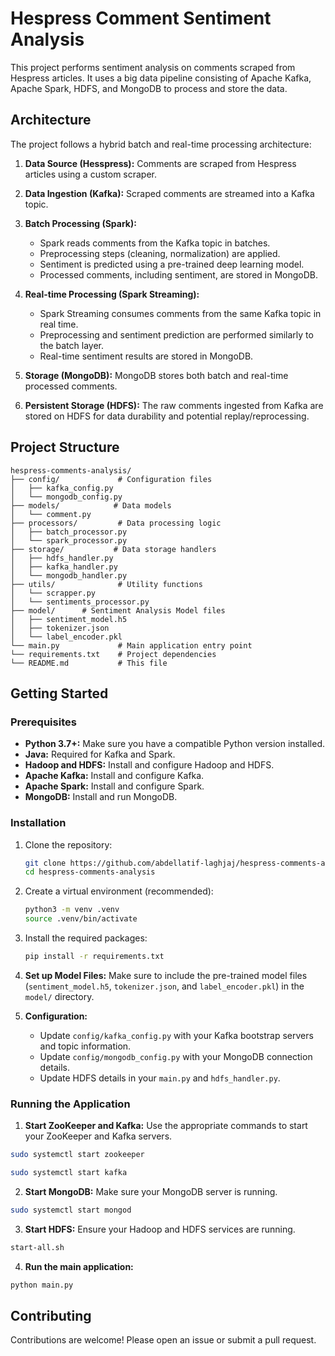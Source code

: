 # Hespress Comment Sentiment Analysis

This project performs sentiment analysis on comments scraped from Hespress articles. It uses a big data pipeline
consisting of Apache Kafka, Apache Spark, HDFS, and MongoDB to process and store the data.

## Architecture

The project follows a hybrid batch and real-time processing architecture:

1. **Data Source (Hesspress):** Comments are scraped from Hespress articles using a custom scraper.

2. **Data Ingestion (Kafka):** Scraped comments are streamed into a Kafka topic.

3. **Batch Processing (Spark):**
    - Spark reads comments from the Kafka topic in batches.
    - Preprocessing steps (cleaning, normalization) are applied.
    - Sentiment is predicted using a pre-trained deep learning model.
    - Processed comments, including sentiment, are stored in MongoDB.

4. **Real-time Processing (Spark Streaming):**
    - Spark Streaming consumes comments from the same Kafka topic in real time.
    - Preprocessing and sentiment prediction are performed similarly to the batch layer.
    - Real-time sentiment results are stored in MongoDB.

5. **Storage (MongoDB):** MongoDB stores both batch and real-time processed comments.

6. **Persistent Storage (HDFS):** The raw comments ingested from Kafka are stored on HDFS for data durability and
   potential replay/reprocessing.

## Project Structure

```
hespress-comments-analysis/
├── config/             # Configuration files
│   ├── kafka_config.py
│   └── mongodb_config.py
├── models/            # Data models
│   └── comment.py
├── processors/         # Data processing logic
│   ├── batch_processor.py
│   └── spark_processor.py
├── storage/           # Data storage handlers
│   ├── hdfs_handler.py
│   ├── kafka_handler.py
│   └── mongodb_handler.py
├── utils/              # Utility functions
│   └── scrapper.py
│   └── sentiments_processor.py
├── model/      # Sentiment Analysis Model files
│   ├── sentiment_model.h5
│   ├── tokenizer.json
│   └── label_encoder.pkl
└── main.py             # Main application entry point
└── requirements.txt    # Project dependencies
└── README.md           # This file
```

## Getting Started

### Prerequisites

* **Python 3.7+:** Make sure you have a compatible Python version installed.
* **Java:** Required for Kafka and Spark.
* **Hadoop and HDFS:** Install and configure Hadoop and HDFS.
* **Apache Kafka:** Install and configure Kafka.
* **Apache Spark:** Install and configure Spark.
* **MongoDB:** Install and run MongoDB.

### Installation

1. Clone the repository:
   ```bash
   git clone https://github.com/abdellatif-laghjaj/hespress-comments-analysis.git
   cd hespress-comments-analysis
   ```

2. Create a virtual environment (recommended):
   ```bash
   python3 -m venv .venv
   source .venv/bin/activate
   ```

3. Install the required packages:
   ```bash
   pip install -r requirements.txt
   ```

4. **Set up Model Files:** Make sure to include the pre-trained model files (`sentiment_model.h5`, `tokenizer.json`, and
   `label_encoder.pkl`) in the `model/` directory.

5. **Configuration:**
    - Update `config/kafka_config.py` with your Kafka bootstrap servers and topic information.
    - Update `config/mongodb_config.py` with your MongoDB connection details.
    - Update HDFS details in your `main.py` and `hdfs_handler.py`.

### Running the Application

1. **Start ZooKeeper and Kafka:** Use the appropriate commands to start your ZooKeeper and Kafka servers.

```bash
sudo systemctl start zookeeper
```

```bash
sudo systemctl start kafka
```

2. **Start MongoDB:** Make sure your MongoDB server is running.

```bash
sudo systemctl start mongod
```

3. **Start HDFS:** Ensure your Hadoop and HDFS services are running.

```bash
start-all.sh
```

4. **Run the main application:**

```bash
python main.py
```

## Contributing

Contributions are welcome! Please open an issue or submit a pull request.